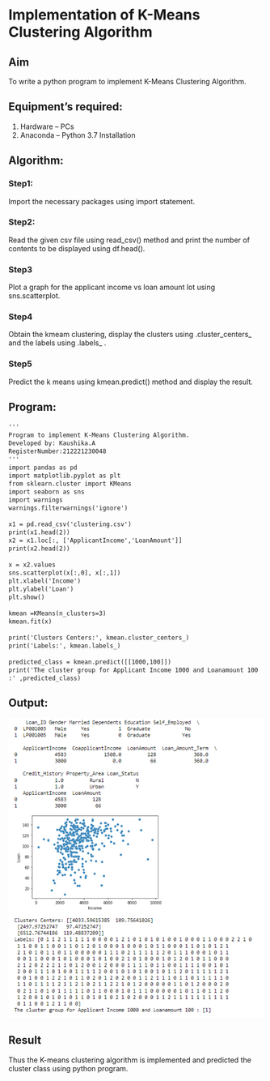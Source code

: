 # Implementation of K-Means Clustering Algorithm
## Aim
To write a python program to implement K-Means Clustering Algorithm.
## Equipment’s required:
1.	Hardware – PCs
2.	Anaconda – Python 3.7 Installation

## Algorithm:

### Step1:
Import the necessary packages using import statement.

### Step2:
Read the given csv file using read_csv() method and print the number of contents to be displayed using df.head().

### Step3
Plot a graph for the applicant income vs loan amount lot using sns.scatterplot.

### Step4
Obtain the kmeam clustering, display the clusters using .cluster_centers_ and the labels using .labels_ .

### Step5
Predict the k means using kmean.predict() method and display the result.

## Program:
```
'''
Program to implement K-Means Clustering Algorithm.
Developed by: Kaushika.A
RegisterNumber:212221230048
'''
import pandas as pd
import matplotlib.pyplot as plt
from sklearn.cluster import KMeans
import seaborn as sns
import warnings
warnings.filterwarnings('ignore')

x1 = pd.read_csv('clustering.csv')
print(x1.head(2))
x2 = x1.loc[:, ['ApplicantIncome','LoanAmount']]
print(x2.head(2))

x = x2.values
sns.scatterplot(x[:,0], x[:,1])
plt.xlabel('Income')
plt.ylabel('Loan')
plt.show()

kmean =KMeans(n_clusters=3)
kmean.fit(x)

print('Clusters Centers:', kmean.cluster_centers_)
print('Labels:', kmean.labels_)

predicted_class = kmean.predict([[1000,100]])
print('The cluster group for Applicant Income 1000 and Loanamount 100 :' ,predicted_class)
```
## Output:
![](output.png)
## Result
Thus the K-means clustering algorithm is implemented and predicted the cluster class using python program.
